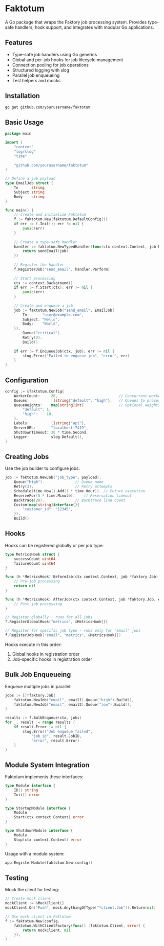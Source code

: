 # Faktotum

A Go package that wraps the Faktory job processing system. Provides type-safe handlers, hook support, and integrates with modular Go applications.

## Features

- Type-safe job handlers using Go generics
- Global and per-job hooks for job lifecycle management
- Connection pooling for job operations
- Structured logging with slog
- Parallel job enqueueing
- Test helpers and mocks

## Installation

```bash
go get github.com/yourusername/faktotum
```

## Basic Usage

```go
package main

import (
    "context"
    "log/slog"
    "time"
    
    "github.com/yourusername/faktotum"
)

// Define a job payload
type EmailJob struct {
    To      string
    Subject string
    Body    string
}

func main() {
    // Create and initialize Faktotum
    f := faktotum.New(faktotum.DefaultConfig())
    if err := f.Init(); err != nil {
        panic(err)
    }
    
    // Create a type-safe handler
    handler := faktotum.NewTypedHandler(func(ctx context.Context, job EmailJob) error {
        return sendEmail(job)
    })
    
    // Register the handler
    f.RegisterJob("send_email", handler.Perform)
    
    // Start processing
    ctx := context.Background()
    if err := f.Start(ctx); err != nil {
        panic(err)
    }
    
    // Create and enqueue a job
    job := faktotum.NewJob("send_email", EmailJob{
        To:      "user@example.com",
        Subject: "Hello",
        Body:    "World",
    }).
        Queue("critical").
        Retry(3).
        Build()
    
    if err := f.EnqueueJob(ctx, job); err != nil {
        slog.Error("Failed to enqueue job", "error", err)
    }
}
```

## Configuration

```go
config := &faktotum.Config{
    WorkerCount:     20,                            // Concurrent workers
    Queues:          []string{"default", "high"},   // Queues to process
    QueueWeights:    map[string]int{                // Optional weights
        "default": 1,
        "high":    10,
    },
    Labels:          []string{"api"},
    ServerURL:       "localhost:7419",
    ShutdownTimeout: 30 * time.Second,
    Logger:          slog.Default(),
}
```

## Creating Jobs

Use the job builder to configure jobs:

```go
job := faktotum.NewJob("job_type", payload).
    Queue("high").              // Queue name
    Retry(3).                   // Retry attempts
    Schedule(time.Now().Add(1 * time.Hour)). // Future execution
    ReserveFor(5 * time.Minute).    // Reservation timeout
    Backtrace(20).              // Backtrace line count
    Custom(map[string]interface{}{
        "customer_id": "12345",
    }).
    Build()
```

## Hooks

Hooks can be registered globally or per job type:

```go
type MetricsHook struct {
    successCount uint64
    failureCount uint64
}

func (h *MetricsHook) BeforeJob(ctx context.Context, job *faktory.Job) error {
    // Pre-job processing
    return nil
}

func (h *MetricsHook) AfterJob(ctx context.Context, job *faktory.Job, err error) {
    // Post-job processing
}

// Register globally - runs for all jobs
f.RegisterGlobalHook("metrics", &MetricsHook{})

// Register for specific job type - runs only for "email" jobs
f.RegisterJobHook("email", "metrics", &MetricsHook{})
```

Hooks execute in this order:
1. Global hooks in registration order
2. Job-specific hooks in registration order

## Bulk Job Enqueueing

Enqueue multiple jobs in parallel:

```go
jobs := []*faktory.Job{
    faktotum.NewJob("email", email1).Queue("high").Build(),
    faktotum.NewJob("email", email2).Queue("low").Build(),
}

results := f.BulkEnqueue(ctx, jobs)
for _, result := range results {
    if result.Error != nil {
        slog.Error("Job enqueue failed", 
            "job_id", result.JobID,
            "error", result.Error)
    }
}
```

## Module System Integration

Faktotum implements these interfaces:

```go
type Module interface {
    ID() string
    Init() error
}

type StartupModule interface {
    Module
    Start(ctx context.Context) error
}

type ShutdownModule interface {
    Module
    Stop(ctx context.Context) error
}
```

Usage with a module system:

```go
app.RegisterModule(faktotum.New(config))
```

## Testing

Mock the client for testing:

```go
// Create mock client
mockClient := &MockClient{}
mockClient.On("Push", mock.AnythingOfType("*client.Job")).Return(nil)

// Use mock client in Faktotum
f := faktotum.New(config,
    faktotum.WithClientFactory(func() (faktotum.Client, error) {
        return mockClient, nil
    }),
)
```


